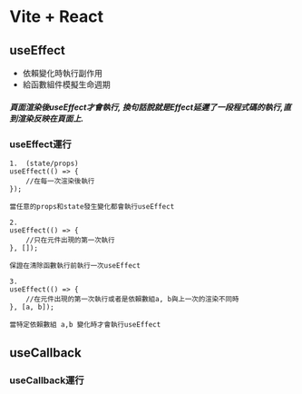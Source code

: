 # Vite + React

## useEffect

- 依賴變化時執行副作用
- 給函數組件模擬生命週期

##### 頁面渲染後useEffect才會執行, 換句話說就是Effect延遲了一段程式碼的執行,直到渲染反映在頁面上.

### useEffect運行

```
1.  (state/props)
useEffect(() => {
    //在每一次渲染後執行
});

當任意的props和state發生變化都會執行useEffect

2.
useEffect(() => {
    //只在元件出現的第一次執行
}, []);

保證在清除函數執行前執行一次useEffect

3.
useEffect(() => {
    //在元件出現的第一次執行或者是依賴數組a, b與上一次的渲染不同時
}, [a, b]);

當特定依賴數組 a,b 變化時才會執行useEffect

```
## useCallback

### useCallback運行


